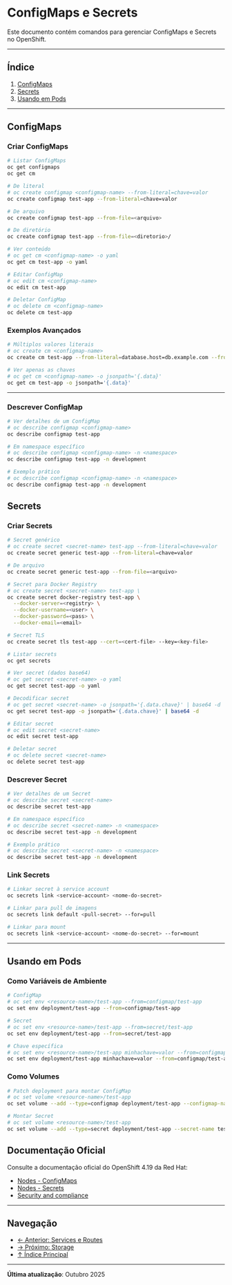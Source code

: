 # ConfigMaps e Secrets

Este documento contém comandos para gerenciar ConfigMaps e Secrets no OpenShift.

---

## Índice

1. [ ConfigMaps](#configmaps)
2. [ Secrets](#secrets)
3. [ Usando em Pods](#usando-em-pods)
---

## ConfigMaps

### Criar ConfigMaps
```bash
# Listar ConfigMaps
oc get configmaps
oc get cm
```

```bash
# De literal
# oc create configmap <configmap-name> --from-literal=chave=valor
oc create configmap test-app --from-literal=chave=valor
```

```bash ignore-test
# De arquivo
oc create configmap test-app --from-file=<arquivo>
```

```bash ignore-test
# De diretório
oc create configmap test-app --from-file=<diretorio>/
```

```bash
# Ver conteúdo
# oc get cm <configmap-name> -o yaml
oc get cm test-app -o yaml
```

```bash ignore-test
# Editar ConfigMap
# oc edit cm <configmap-name>
oc edit cm test-app
```

```bash
# Deletar ConfigMap
# oc delete cm <configmap-name>
oc delete cm test-app
```

### Exemplos Avançados
```bash
# Múltiplos valores literais
# oc create cm <configmap-name>
oc create cm test-app --from-literal=database.host=db.example.com --from-literal=database.port=5432
```

```bash
# Ver apenas as chaves
# oc get cm <configmap-name> -o jsonpath='{.data}'
oc get cm test-app -o jsonpath='{.data}'
```

---


### Descrever ConfigMap
```bash
# Ver detalhes de um ConfigMap
# oc describe configmap <configmap-name>
oc describe configmap test-app
```

```bash
# Em namespace específico
# oc describe configmap <configmap-name> -n <namespace>
oc describe configmap test-app -n development
```

```bash
# Exemplo prático
# oc describe configmap <configmap-name> -n <namespace>
oc describe configmap test-app -n development
```

## Secrets

### Criar Secrets
```bash
# Secret genérico
# oc create secret <secret-name> test-app --from-literal=chave=valor
oc create secret generic test-app --from-literal=chave=valor
```

```bash ignore-test
# De arquivo
oc create secret generic test-app --from-file=<arquivo>
```

```bash ignore-test
# Secret para Docker Registry
# oc create secret <secret-name> test-app \
oc create secret docker-registry test-app \
  --docker-server=<registry> \
  --docker-username=<user> \
  --docker-password=<pass> \
  --docker-email=<email>
```

```bash ignore-test
# Secret TLS
oc create secret tls test-app --cert=<cert-file> --key=<key-file>
```

```bash
# Listar secrets
oc get secrets
```

```bash
# Ver secret (dados base64)
# oc get secret <secret-name> -o yaml
oc get secret test-app -o yaml
```

```bash
# Decodificar secret
# oc get secret <secret-name> -o jsonpath='{.data.chave}' | base64 -d
oc get secret test-app -o jsonpath='{.data.chave}' | base64 -d
```

```bash ignore-test
# Editar secret
# oc edit secret <secret-name>
oc edit secret test-app
```

```bash ignore-test
# Deletar secret
# oc delete secret <secret-name>
oc delete secret test-app
```

### Descrever Secret
```bash
# Ver detalhes de um Secret
# oc describe secret <secret-name>
oc describe secret test-app
```

```bash
# Em namespace específico
# oc describe secret <secret-name> -n <namespace>
oc describe secret test-app -n development
```

```bash
# Exemplo prático
# oc describe secret <secret-name> -n <namespace>
oc describe secret test-app -n development
```

### Link Secrets
```bash ignore-test
# Linkar secret à service account
oc secrets link <service-account> <nome-do-secret>
```

```bash ignore-test
# Linkar para pull de imagens
oc secrets link default <pull-secret> --for=pull
```

```bash ignore-test
# Linkar para mount
oc secrets link <service-account> <nome-do-secret> --for=mount
```

---

## Usando em Pods

### Como Variáveis de Ambiente
```bash
# ConfigMap
# oc set env <resource-name>/test-app --from=configmap/test-app
oc set env deployment/test-app --from=configmap/test-app
```

```bash
# Secret
# oc set env <resource-name>/test-app --from=secret/test-app
oc set env deployment/test-app --from=secret/test-app
```

```bash
# Chave específica
# oc set env <resource-name>/test-app minhachave=valor --from=configmap/test-app
oc set env deployment/test-app minhachave=valor --from=configmap/test-app
```

### Como Volumes
```bash
# Patch deployment para montar ConfigMap
# oc set volume <resource-name>/test-app
oc set volume --add --type=configmap deployment/test-app --configmap-name test-app --mount-path=/config
```

```bash
# Montar Secret
# oc set volume <resource-name>/test-app
oc set volume --add --type=secret deployment/test-app --secret-name test-app --mount-path=/test-app-secret
```


## Documentação Oficial

Consulte a documentação oficial do OpenShift 4.19 da Red Hat:

- <a href="https://docs.redhat.com/en/documentation/openshift_container_platform/4.19/html/nodes/configmaps" target="_blank">Nodes - ConfigMaps</a>
- <a href="https://docs.redhat.com/en/documentation/openshift_container_platform/4.19/html/nodes/secrets" target="_blank">Nodes - Secrets</a>
- <a href="https://docs.redhat.com/en/documentation/openshift_container_platform/4.19/html/security_and_compliance" target="_blank">Security and compliance</a>

---

## Navegação

- [← Anterior: Services e Routes](06-services-routes.md)
- [→ Próximo: Storage](08-storage.md)
- [↑ Índice Principal](README.md)

---

**Última atualização**: Outubro 2025

